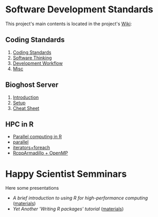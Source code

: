 # Software Development Standards

This project's main contents is located in the project's [Wiki](https://github.com/USCbiostats/CodingStandards/wiki):

## Coding Standards

1.  [Coding Standards](Home#coding-standards)
2.  [Software Thinking](Home#software-thinking)
3.  [Development Workflow](Home#development-workflow)
4.  [Misc](Home#misc)

## Bioghost Server

1.  [Introduction](Biogohst-server#introduction)
2.  [Setup](Biogohst-server#setup)
3.  [Cheat Sheet](Biogohst-server#cheat-sheet)

## HPC in R
    
*   [Parallel computing in R](HPC-in-R#parallel-computing-in-r)  
*   [parallel](HPC-in-R#parallel)
*   [iterators+foreach](HPC-in-R#foreach)
*   [RcppArmadillo + OpenMP](HPC-in-R#rcpparmadillo-and-openmp)

# Happy Scientist Semminars

Here some presentations

*  *A brief introduction to using R for high-performance computing* ([materials](happy_scientist/parallel_computing))
*  *Yet Another 'Writing R packages' tutorial* ([materials](happy_scientist/rpkgs))
